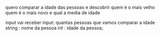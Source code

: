 quero comparar a idade das pessoas e descobrir quem é o mais velho quem é o mais novo e qual a media de idade

input vai receber
input: quantas pessoas que vamos comparar a idade
string : nome da pessoa
int : idade da pessoa;